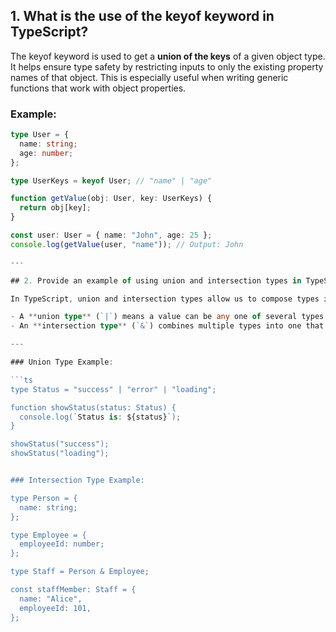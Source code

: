 ## 1. What is the use of the keyof keyword in TypeScript?

The keyof keyword is used to get a **union of the keys** of a given object type. It helps ensure type safety by restricting inputs to only the existing property names of that object. This is especially useful when writing generic functions that work with object properties.

### Example:

```ts
type User = {
  name: string;
  age: number;
};

type UserKeys = keyof User; // "name" | "age"

function getValue(obj: User, key: UserKeys) {
  return obj[key];
}

const user: User = { name: "John", age: 25 };
console.log(getValue(user, "name")); // Output: John

---

## 2. Provide an example of using union and intersection types in TypeScript?

In TypeScript, union and intersection types allow us to compose types in powerful ways.

- A **union type** (`|`) means a value can be any one of several types.
- An **intersection type** (`&`) combines multiple types into one that includes all their properties.

---

### Union Type Example:

```ts
type Status = "success" | "error" | "loading";

function showStatus(status: Status) {
  console.log(`Status is: ${status}`);
}

showStatus("success");
showStatus("loading");


### Intersection Type Example:

type Person = {
  name: string;
};

type Employee = {
  employeeId: number;
};

type Staff = Person & Employee;

const staffMember: Staff = {
  name: "Alice",
  employeeId: 101,
};




